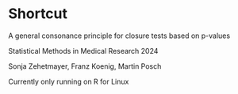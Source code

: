 # Shortcut

A general consonance principle for closure tests based on p-values

Statistical Methods in Medical Research 2024

Sonja Zehetmayer, Franz Koenig, Martin Posch

Currently only running on R for Linux
